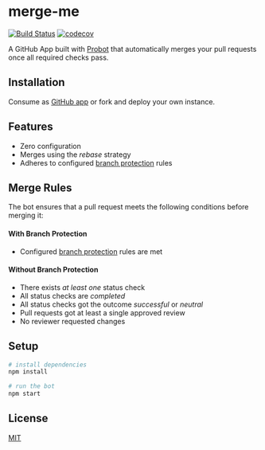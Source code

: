# merge-me

[![Build Status](https://travis-ci.com/nikku/merge-me.svg?branch=master)](https://travis-ci.com/nikku/merge-me)
[![codecov](https://codecov.io/gh/nikku/merge-me/branch/master/graph/badge.svg)](https://codecov.io/gh/nikku/merge-me)

A GitHub App built with [Probot](https://probot.github.io) that automatically
merges your pull requests once all required checks pass.


## Installation

Consume as [GitHub app](https://github.com/apps/merge-me) or fork and deploy your own instance.


## Features

* Zero configuration
* Merges using the _rebase_ strategy
* Adheres to configured [branch protection](https://help.github.com/articles/about-protected-branches/) rules


## Merge Rules

The bot ensures that a pull request meets the following conditions before merging it:

#### With Branch Protection

* Configured [branch protection](https://help.github.com/articles/about-protected-branches/) rules are met

#### Without Branch Protection

* There exists _at least one_ status check
* All status checks are _completed_
* All status checks got the outcome _successful_ or _neutral_
* Pull requests got at least a single approved review
* No reviewer requested changes


## Setup

```sh
# install dependencies
npm install

# run the bot
npm start
```


## License

[MIT](LICENSE)
